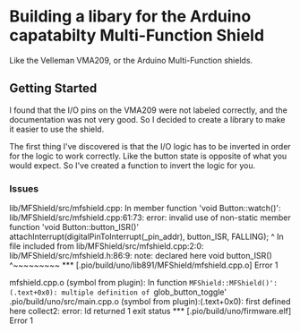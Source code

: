 # Building a libary for the Arduino capatabilty Multi-Function Shield

Like the Velleman VMA209, or the Arduino Multi-Function shields.

## Getting Started

I found that the I/O pins on the VMA209 were not labeled correctly, and the documentation was not very good.  So I decided to create a library to make it easier to use the shield.

The first thing I've discovered is that the I/O logic has to be inverted in order for the logic to work correctly.  Like the button state is opposite of what you would expect.  So I've created a function to invert the logic for you.

### Issues

lib/MFShield/src/mfshield.cpp: In member function 'void Button::watch()':
lib/MFShield/src/mfshield.cpp:61:73: error: invalid use of non-static member function 'void Button::button_ISR()'
    attachInterrupt(digitalPinToInterrupt(_pin_addr), button_ISR, FALLING);
                                                                         ^
In file included from lib/MFShield/src/mfshield.cpp:2:0:
lib/MFShield/src/mfshield.h:86:9: note: declared here
    void button_ISR()
         ^~~~~~~~~~
*** [.pio/build/uno/lib891/MFShield/mfshield.cpp.o] Error 1


mfshield.cpp.o (symbol from plugin): In function `MFShield::MFShield()':
(.text+0x0): multiple definition of `glob_button_toggle'
.pio/build/uno/src/main.cpp.o (symbol from plugin):(.text+0x0): first defined here
collect2: error: ld returned 1 exit status
*** [.pio/build/uno/firmware.elf] Error 1

